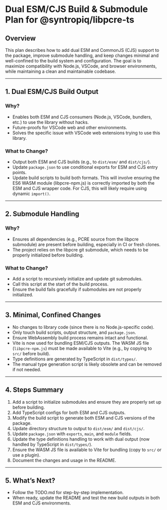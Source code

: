 # Dual ESM/CJS Build & Submodule Plan for @syntropiq/libpcre-ts

## Overview
This plan describes how to add dual ESM and CommonJS (CJS) support to the package, improve submodule handling, and keep changes minimal and well-confined to the build system and configuration. The goal is to maximize compatibility with Node.js, VSCode, and browser environments, while maintaining a clean and maintainable codebase.

---

## 1. Dual ESM/CJS Build Output

### Why?
- Enables both ESM and CJS consumers (Node.js, VSCode, bundlers, etc.) to use the library without hacks.
- Future-proofs for VSCode web and other environments.
- Solves the specific issue with VSCode web extensions trying to use this library.

### What to Change?
- Output both ESM and CJS builds (e.g., to `dist/esm/` and `dist/cjs/`).
- Update `package.json` to use conditional exports for ESM and CJS entry points.
- Update build scripts to build both formats. This will involve ensuring the ES6 WASM module (libpcre-npm.js) is correctly imported by both the ESM and CJS wrapper code. For CJS, this will likely require using dynamic `import()`.

---

## 2. Submodule Handling

### Why?
- Ensures all dependencies (e.g., PCRE source from the libpcre submodule) are present before building, especially in CI or fresh clones.
- The project relies on the libpcre git submodule, which needs to be properly initialized before building.

### What to Change?
- Add a script to recursively initialize and update git submodules.
- Call this script at the start of the build process.
- Ensure the build fails gracefully if submodules are not properly initialized.

---

## 3. Minimal, Confined Changes
- No changes to library code (since there is no Node.js-specific code).
- Only touch build scripts, output structure, and `package.json`.
- Ensure WebAssembly build process remains intact and functional.
- Vite is now used for bundling ESM/CJS outputs. The WASM JS file (`libpcre-npm.js`) must be made available to Vite (e.g., by copying to `src/` before build).
- Type definitions are generated by TypeScript in `dist/types/`.
- The manual type generation script is likely obsolete and can be removed if not needed.

---

## 4. Steps Summary

1. Add a script to initialize submodules and ensure they are properly set up before building.
2. Add TypeScript configs for both ESM and CJS outputs.
3. Modify the build script to generate both ESM and CJS versions of the package.
4. Update directory structure to output to `dist/esm/` and `dist/cjs/`.
5. Update `package.json` with `exports`, `main`, and `module` fields.
6. Update the type definitions handling to work with dual output (now handled by TypeScript in `dist/types/`).
7. Ensure the WASM JS file is available to Vite for bundling (copy to `src/` or use a plugin).
8. Document the changes and usage in the README.

---

## 5. What’s Next?
- Follow the TODO.md for step-by-step implementation.
- When ready, update the README and test the new build outputs in both ESM and CJS environments.
